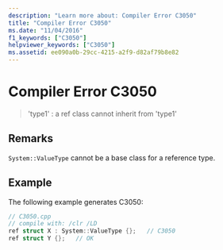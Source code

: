 ```yaml
---
description: "Learn more about: Compiler Error C3050"
title: "Compiler Error C3050"
ms.date: "11/04/2016"
f1_keywords: ["C3050"]
helpviewer_keywords: ["C3050"]
ms.assetid: ee090a0b-29cc-4215-a2f9-d82af79b8e82
---
```

# Compiler Error C3050

> 'type1' : a ref class cannot inherit from 'type1'

## Remarks

`System::ValueType` cannot be a base class for a reference type.

## Example

The following example generates C3050:

```cpp
// C3050.cpp
// compile with: /clr /LD
ref struct X : System::ValueType {};   // C3050
ref struct Y {};   // OK
```
